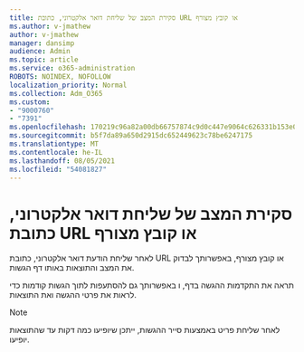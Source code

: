 ```yaml
---
title: סקירת המצב של שליחת דואר אלקטרוני, כתובת URL או קובץ מצורף
ms.author: v-jmathew
author: v-jmathew
manager: dansimp
audience: Admin
ms.topic: article
ms.service: o365-administration
ROBOTS: NOINDEX, NOFOLLOW
localization_priority: Normal
ms.collection: Adm_O365
ms.custom:
- "9000760"
- "7391"
ms.openlocfilehash: 170219c96a82a00db66757874c9d0c447e9064c626331b153e070ad9010f7e7b
ms.sourcegitcommit: b5f7da89a650d2915dc652449623c78be6247175
ms.translationtype: MT
ms.contentlocale: he-IL
ms.lasthandoff: 08/05/2021
ms.locfileid: "54081827"
---
```

# <a name="review-the-status-of-an-email-url-or-attachment-submission"></a>סקירת המצב של שליחת דואר אלקטרוני, כתובת URL או קובץ מצורף

לאחר שליחת הודעת דואר אלקטרוני, כתובת URL או קובץ מצורף, באפשרותך לבדוק את המצב והתוצאות באותו דף הגשות.

תראה את התקדמות ההגשה בדף, ו באפשרותך גם להסתעפות לתוך הגשות קודמות כדי לראות את פרטי ההגשה ואת התוצאות.

> [!NOTE]
> לאחר שליחת פריט באמצעות סייר ההגשות, ייתכן שיופיעו כמה דקות עד שהתוצאות יופיעו.
